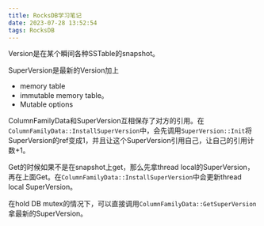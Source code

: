 ```yaml
---
title: RocksDB学习笔记
date: 2023-07-28 13:52:54
tags: RocksDB
---
```


Version是在某个瞬间各种SSTable的snapshot。

SuperVersion是最新的Version加上

- memory table
- immutable memory table。
- Mutable options

ColumnFamilyData和SuperVersion互相保存了对方的引用。在`ColumnFamilyData::InstallSuperVersion`中，会先调用`SuperVersion::Init`将SuperVersion的ref变成1，并且让这个SuperVersion引用自己，让自己的引用计数+1。

Get的时候如果不是在snapshot上get，那么先拿thread local的SuperVersion，再在上面Get。在`ColumnFamilyData::InstallSuperVersion`中会更新thread local SuperVersion。

在hold DB mutex的情况下，可以直接调用`ColumnFamilyData::GetSuperVersion`拿最新的SuperVersion。
